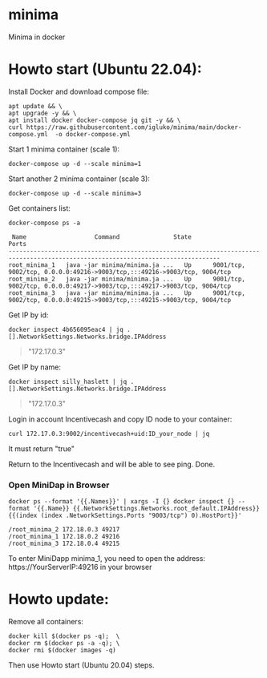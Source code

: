 # minima
Minima in docker

# Howto start (Ubuntu 22.04):

Install Docker and download compose file:
```
apt update && \
apt upgrade -y && \
apt install docker docker-compose jq git -y && \
curl https://raw.githubusercontent.com/igluko/minima/main/docker-compose.yml  -o docker-compose.yml

```

Start 1 minima container (scale 1):
```
docker-compose up -d --scale minima=1
```

Start another 2 minima container (scale 3):
```
docker-compose up -d --scale minima=3
```

Get containers list:
```
docker-compose ps -a
```

```
 Name                   Command               State                                    Ports
---------------------------------------------------------------------------------------------------------------------------------
root_minima_1   java -jar minima/minima.ja ...   Up      9001/tcp, 9002/tcp, 0.0.0.0:49216->9003/tcp,:::49216->9003/tcp, 9004/tcp
root_minima_2   java -jar minima/minima.ja ...   Up      9001/tcp, 9002/tcp, 0.0.0.0:49217->9003/tcp,:::49217->9003/tcp, 9004/tcp
root_minima_3   java -jar minima/minima.ja ...   Up      9001/tcp, 9002/tcp, 0.0.0.0:49215->9003/tcp,:::49215->9003/tcp, 9004/tcp
```

Get IP by id:
```
docker inspect 4b656095eac4 | jq .[].NetworkSettings.Networks.bridge.IPAddress
```
>"172.17.0.3"

Get IP by name:
```
docker inspect silly_haslett | jq .[].NetworkSettings.Networks.bridge.IPAddress
```
>"172.17.0.3"

Login in account Incentivecash and copy ID node to your container: 
```
curl 172.17.0.3:9002/incentivecash+uid:ID_your_node | jq
```
It must return "true"

Return to the Incentivecash and will be able to see ping.
Done.

### Open MiniDap in Browser
```
docker ps --format '{{.Names}}' | xargs -I {} docker inspect {} --format '{{.Name}} {{.NetworkSettings.Networks.root_default.IPAddress}} {{(index (index .NetworkSettings.Ports "9003/tcp") 0).HostPort}}'
```
```
/root_minima_2 172.18.0.3 49217
/root_minima_1 172.18.0.2 49216
/root_minima_3 172.18.0.4 49215
```
To enter MiniDapp minima_1, you need to open the address: https://YourServerIP:49216 in your browser


# Howto update:
Remove all containers:
```
docker kill $(docker ps -q);  \
docker rm $(docker ps -a -q); \
docker rmi $(docker images -q)
```
Then use Howto start (Ubuntu 20.04) steps.
